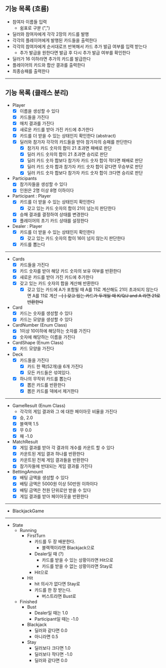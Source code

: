 ## 기능 목록 (흐름)

- 참여자 이름들 입력
    - 쉼표로 구분 (",")
- 딜러와 참여자에게 각각 2장의 카드를 발행
- 각각의 플레이어에게 발행된 카드들을 출력한다
- 각각의 참여자에게 순서대로프 반복해서 카드 추가 발급 여부를 입력 받는다
    - 추가 발급을 원한다면 발급 후 다시 추가 발급 여부를 확인한다
- 딜러가 16 이하라면 추가의 카드를 발급한다
- 플레이어의 카드와 합산 결과를 출력한다
- 최종승패를 출력한다

---

## 기능 목록 (클래스 분리)

- Player
    - [x] 이름을 생성할 수 있다
    - [x] 카드들을 가진다
    - [x] 매치 결과를 가진다
    - [x] 새로운 카드를 받아 가진 카드에 추가한다
    - [x] 카드를 더 받을 수 있는 상태인지 확인한다 (abstract)
    - [x] 딜러와 참가자 각각의 카드들을 받아 참가자의 승패를 판단한다
      - [x] 참가자 카드 숫자의 합이 21 초과면 패배로 판단
      - [x] 딜러 카드 숫자의 합이 21 초과면 승리로 판단
      - [x] 딜러 카드 숫자 합보다 참가자 카드 숫자 합이 적다면 패배로 판단
      - [x] 딜러 카드 숫자 합과 참가자 카드 숫자 합이 같다면 무승부로 판단
      - [x] 딜러 카드 숫자 합보다 참가자 카드 숫자 합이 크다면 승리로 판단
- Participants
    - [x] 참가자들을 생성할 수 있다
    - [x] 인원은 2명 이상 8명 이하이다
- Participant : Player
    - [x] 카드를 더 받을 수 있는 상태인지 확인한다
        - [x] 갖고 있는 카드 숫자의 합이 21이 넘는지 판단한다
    - [x] 승패 결과를 결정하여 상태를 변경한다
    - [x] 플레이어의 초기 카드 상태를 설정한다
- Dealer : Player
    - [x] 카드를 더 받을 수 있는 상태인지 확인한다
        - [x] 갖고 있는 카드 숫자의 합이 16이 넘지 않는지 판단한다
    - [x] 카드를 뽑는다

---

- Cards
    - [x] 카드들을 가진다
    - [x] 카드 숫자를 받아 해당 카드 숫자의 보유 여부를 반환한다
    - [x] 새로운 카드를 받아 가진 카드에 추가한다
    - [x] 갖고 있는 카드 숫자의 합을 계산해 반환한다
      - [x] 갖고 있는 카드에 A가 포함될 때 A를 11로 계산해도 21이 초과되지 않는다면 A를 11로 계산
      ~~- [ ] 갖고 있는 카드가 두개일 때 K/Q/J and A 라면 21로 반환한다~~
- Card
    - [x] 카드는 숫자를 생성할 수 있다
    - [x] 카드는 모양을 생성할 수 있다
- CardNumber (Enum Class)
    - [x] 1이상 10이하에 해당하는 숫자를 가진다
    - [x] 숫자에 해당하는 이름을 가진다
- CardShape (Enum Class)
    - [x] 카드 모양을 가진다
- Deck
  - [x] 카드들을 가진다
    - [x] 카드 한 팩(52개)을 6개 가진다
    - [x] 모든 카드들은 섞여있다.
  - [x] 하나의 무작위 카드를 뽑는다
    - [x] 뽑은 카드를 반환한다 
    - [x] 뽑은 카드를 덱에서 제거한다

---

- GameResult (Enum Class)
  - 각각의 게임 결과와 그 에 대한 페이아웃 비율을 가진다
  - [x] 승, 2.0
  - [x] 블랙잭 1.5
  - [x] 무 0.0
  - [x] 패 -1.0
- MatchResult
  - [x] 게임 결과를 받아 각 결과의 개수를 카운트 할 수 있다
  - [x] 카운트된 게임 결과 하나를 반환한다
  - [x] 카운트된 전체 게임 결과들을 반환한다
  - [x] 참가자들에 반대되는 게임 결과를 가진다

- BettingAmount
  - [x] 배팅 금액을 생성할 수 있다
  - [x] 배팅 금액은 5000원 이상 50만원 이하이다
  - [x] 배팅 금액은 천원 단위로만 받을 수 있다
  - [x] 게임 결과를 받아 페이아웃을 반환한다

---

- BlackjackGame

---

- State
  - Running
    - FirstTurn 
      - 카드를 두 장 배분한다.
        - 블랙잭이라면 Blackjack으로
      - Dealer일 때 (?)
        - 카드를 받을 수 있는 상황이라면 Hit으로
        - 카드를 받을 수 없는 상황이라면 Stay로
      - Hit으로
    - Hit
      - hit 의사가 없다면 Stay로
      - 카드를 한 장 받는다.
        - 버스트라면 Bust로
  - Finished
    - Bust
      - Dealer일 때는 1.0
      - Participant일 때는 -1.0
    - Blackjack
      - 딜러와 같다면 0.0
      - 아니라면 0.5
    - Stay
      - 딜러보다 크다면 1.0
      - 딜러보다 작다면 -1.0
      - 딜러와 같다면 0.0

